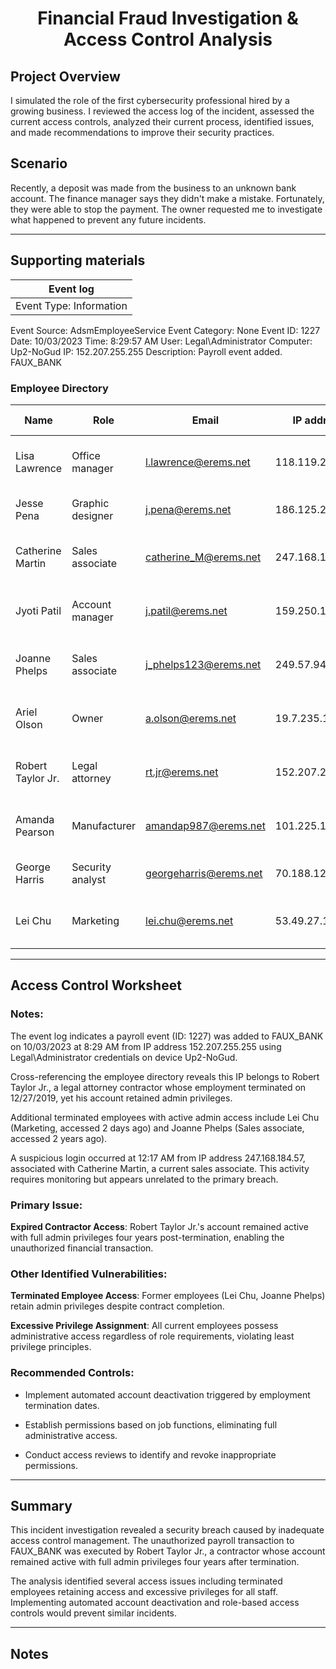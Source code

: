 # <p align="center"> Financial Fraud Investigation & Access Control Analysis </p>

## Project Overview

I simulated the role of the first cybersecurity professional hired by a growing business. I reviewed the access log of the incident, assessed the current access controls, analyzed their current process, identified issues, and made recommendations to improve their security practices.

## Scenario

Recently, a deposit was made from the business to an unknown bank account. The finance manager says they didn't make a mistake. Fortunately, they were able to stop the payment. The owner requested me to investigate what happened to prevent any future incidents.

---

## Supporting materials

|Event log|
|--------|
|Event Type: Information|
Event Source: AdsmEmployeeService
Event Category: None
Event ID: 1227
Date: 10/03/2023
Time: 8:29:57 AM
User: Legal\Administrator
Computer: Up2-NoGud
IP: 152.207.255.255
Description: Payroll event added. FAUX_BANK

### Employee Directory

| Name | Role | Email | IP address | Status | Authorization | Last access | Start date | End date |
|------|------|-------|------------|--------|---------------|-------------|------------|----------|
| Lisa Lawrence | Office manager | l.lawrence@erems.net | 118.119.20.150 | Full-time | Admin | 12:27:19 pm (0 minutes ago) | 10/1/2019 | N/A |
| Jesse Pena | Graphic designer | j.pena@erems.net | 186.125.232.66 | Part-time | Admin | 4:55:05 pm (1 day ago) | 11/16/2020 | N/A |
| Catherine Martin | Sales associate | catherine_M@erems.net | 247.168.184.57 | Full-time | Admin | 12:17:34 am (10 minutes ago) | 10/1/2019 | N/A |
| Jyoti Patil | Account manager | j.patil@erems.net | 159.250.146.63 | Full-time | Admin | 10:03:08 am (2 hours ago) | 10/1/2019 | N/A |
| Joanne Phelps | Sales associate | j_phelps123@erems.net | 249.57.94.27 | Seasonal | Admin | 1:24:57 pm (2 years ago) | 11/16/2020 | 1/31/2020 |
| Ariel Olson | Owner | a.olson@erems.net | 19.7.235.151 | Full-time | Admin | 12:24:41 pm (4 minutes ago) | 8/1/2019 | N/A |
| Robert Taylor Jr. | Legal attorney | rt.jr@erems.net | 152.207.255.255 | Contractor | Admin | 8:29:57 am (5 days ago) | 9/4/2019 | 12/27/2019 |
| Amanda Pearson | Manufacturer | amandap987@erems.net | 101.225.113.171 | Contractor | Admin | 6:24:19 pm (3 months ago) | 8/5/2019 | N/A |
| George Harris | Security analyst | georgeharris@erems.net | 70.188.129.105 | Full-time | Admin | 05:05:22 pm (1 day ago) | 1/24/2022 | N/A |
| Lei Chu | Marketing | lei.chu@erems.net | 53.49.27.117 | Part-time | Admin | 3:05:00 pm (2 days ago) | 11/16/2020 | 1/31/2020 |

---

## Access Control Worksheet

### Notes:

The event log indicates a payroll event (ID: 1227) was added to FAUX_BANK on 10/03/2023 at 8:29 AM from IP address 152.207.255.255 using Legal\Administrator credentials on device Up2-NoGud.

Cross-referencing the employee directory reveals this IP belongs to Robert Taylor Jr., a legal attorney contractor whose employment terminated on 12/27/2019, yet his account retained admin privileges.

Additional terminated employees with active admin access include Lei Chu (Marketing, accessed 2 days ago) and Joanne Phelps (Sales associate, accessed 2 years ago).

A suspicious login occurred at 12:17 AM from IP address 247.168.184.57, associated with Catherine Martin, a current sales associate. This activity requires monitoring but appears unrelated to the primary breach.

### Primary Issue:

**Expired Contractor Access**: Robert Taylor Jr.'s account remained active with full admin privileges four years post-termination, enabling the unauthorized financial transaction.

### Other Identified Vulnerabilities:

**Terminated Employee Access**: Former employees (Lei Chu, Joanne Phelps) retain admin privileges despite contract completion.

**Excessive Privilege Assignment**: All current employees possess administrative access regardless of role requirements, violating least privilege principles.

### Recommended Controls:

* Implement automated account deactivation triggered by employment termination dates.

* Establish permissions based on job functions, eliminating full administrative access.


* Conduct access reviews to identify and revoke inappropriate permissions.

---

## Summary

This incident investigation revealed a security breach caused by inadequate access control management. The unauthorized payroll transaction to FAUX_BANK was executed by Robert Taylor Jr., a contractor whose account remained active with full admin privileges four years after termination.

The analysis identified several access issues including terminated employees retaining access and excessive privileges for all staff. Implementing automated account deactivation and role-based access controls would prevent similar incidents.

---

## Notes